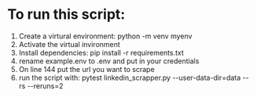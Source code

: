 # To run this script:

1. Create a virtural environment: python -m venv myenv
2. Activate the virtual invironment
3. Install dependencies: pip install -r requirements.txt
4. rename example.env to .env and put in your credentials
5. On line 144 put the url you want to scrape
6. run the script with: pytest linkedin_scrapper.py --user-data-dir=data --rs --reruns=2